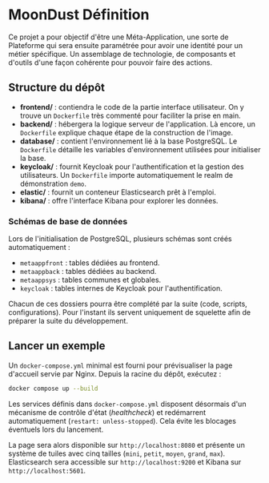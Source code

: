 # MoonDust Définition

Ce projet a pour objectif d'être une Méta-Application, une sorte de Plateforme qui sera ensuite paramétrée pour avoir une identité pour un métier spécifique.
Un assemblage de technologie, de composants et d'outils d'une façon cohérente pour pouvoir faire des actions.

## Structure du dépôt

- **frontend/** : contiendra le code de la partie interface utilisateur. On y trouve un `Dockerfile` très commenté pour faciliter la prise en main.
- **backend/** : hébergera la logique serveur de l'application. Là encore, un `Dockerfile` explique chaque étape de la construction de l'image.
- **database/** : contient l'environnement lié à la base PostgreSQL. Le `Dockerfile` détaille les variables d'environnement utilisées pour initialiser la base.
- **keycloak/** : fournit Keycloak pour l'authentification et la gestion des utilisateurs. Un `Dockerfile` importe automatiquement le realm de démonstration `demo`.
- **elastic/** : fournit un conteneur Elasticsearch prêt à l'emploi.
- **kibana/** : offre l'interface Kibana pour explorer les données.

### Schémas de base de données

Lors de l'initialisation de PostgreSQL, plusieurs schémas sont créés automatiquement :

- `metaappfront` : tables dédiées au frontend.
- `metaappback` : tables dédiées au backend.
- `metaappsys` : tables communes et globales.
- `keycloak` : tables internes de Keycloak pour l'authentification.

Chacun de ces dossiers pourra être complété par la suite (code, scripts, configurations). Pour l'instant ils servent uniquement de squelette afin de préparer la suite du développement.

## Lancer un exemple

Un `docker-compose.yml` minimal est fourni pour prévisualiser la page d'accueil servie par Nginx.
Depuis la racine du dépôt, exécutez :

```bash
docker compose up --build
```

Les services définis dans `docker-compose.yml` disposent désormais d'un mécanisme
de contrôle d'état (*healthcheck*) et redémarrent automatiquement (`restart: unless-stopped`).
Cela évite les blocages éventuels lors du lancement.

La page sera alors disponible sur `http://localhost:8080` et présente un système de tuiles avec cinq tailles (`mini`, `petit`, `moyen`, `grand`, `max`).
Elasticsearch sera accessible sur `http://localhost:9200` et Kibana sur `http://localhost:5601`.
